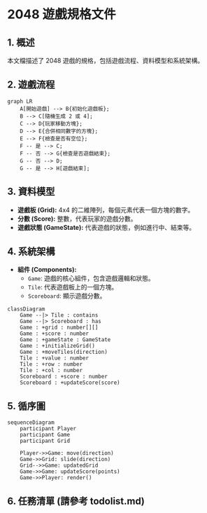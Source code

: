 # 2048 遊戲規格文件

## 1. 概述

本文檔描述了 2048 遊戲的規格，包括遊戲流程、資料模型和系統架構。

## 2. 遊戲流程

```mermaid
graph LR
    A[開始遊戲] --> B{初始化遊戲板};
    B --> C[隨機生成 2 或 4];
    C --> D{玩家移動方塊};
    D --> E{合併相同數字的方塊};
    E --> F{檢查是否有空位};
    F -- 是 --> C;
    F -- 否 --> G{檢查是否遊戲結束};
    G -- 否 --> D;
    G -- 是 --> H[遊戲結束];
```

## 3. 資料模型

*   **遊戲板 (Grid):** 4x4 的二維陣列，每個元素代表一個方塊的數字。
*   **分數 (Score):** 整數，代表玩家的遊戲分數。
*   **遊戲狀態 (GameState):** 代表遊戲的狀態，例如進行中、結束等。

## 4. 系統架構

*   **組件 (Components):**
    *   `Game`: 遊戲的核心組件，包含遊戲邏輯和狀態。
    *   `Tile`: 代表遊戲板上的一個方塊。
    *   `Scoreboard`: 顯示遊戲分數。

```mermaid
classDiagram
    Game --|> Tile : contains
    Game --|> Scoreboard : has
    Game : +grid : number[][]
    Game : +score : number
    Game : +gameState : GameState
    Game : +initializeGrid()
    Game : +moveTiles(direction)
    Tile : +value : number
    Tile : +row : number
    Tile : +col : number
    Scoreboard : +score : number
    Scoreboard : +updateScore(score)
```

## 5. 循序圖

```mermaid
sequenceDiagram
    participant Player
    participant Game
    participant Grid

    Player->>Game: move(direction)
    Game->>Grid: slide(direction)
    Grid-->>Game: updatedGrid
    Game->>Game: updateScore(points)
    Game->>Player: render()
```

## 6. 任務清單 (請參考 todolist.md)